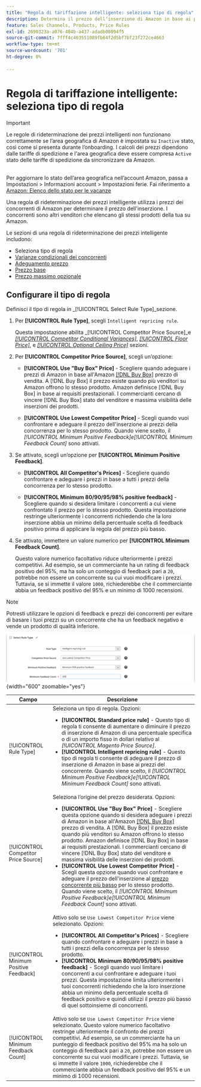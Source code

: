 ```yaml
---
title: "Regola di tariffazione intelligente: seleziona tipo di regola"
description: Determina il prezzo dell’inserzione di Amazon in base ai prezzi della concorrenza creando una regola di rideterminazione intelligente dei prezzi.
feature: Sales Channels, Products, Price Rules
exl-id: 2690323a-a076-484b-a437-adadb08094f5
source-git-commit: 7fff4c463551089fb64f2d5bf7bf23f272ce4663
workflow-type: tm+mt
source-wordcount: '701'
ht-degree: 0%

---
```


# Regola di tariffazione intelligente: seleziona tipo di regola

>[!IMPORTANT]
>
>Le regole di rideterminazione dei prezzi intelligenti non funzionano correttamente se l’area geografica di Amazon è impostata su `Inactive` stato, così come si presenta durante l’onboarding. I calcoli dei prezzi dipendono dalle tariffe di spedizione e l&#39;area geografica deve essere compresa `Active` stato delle tariffe di spedizione da sincronizzare da Amazon.<br><br>
>
>Per aggiornare lo stato dell’area geografica nell’account Amazon, passa a Impostazioni > Informazioni account > Impostazioni ferie. Fai riferimento a [Amazon: Elenco dello stato per le vacanze](https://sellercentral.amazon.com/gp/help/help.html?itemID=200135620/&quot;target=&quot;_blank)

Una regola di rideterminazione dei prezzi intelligente utilizza i prezzi dei concorrenti di Amazon per determinare il prezzo dell&#39;inserzione. I concorrenti sono altri venditori che elencano gli stessi prodotti della tua su Amazon.

Le sezioni di una regola di rideterminazione dei prezzi intelligente includono:

- Seleziona tipo di regola
- [Varianze condizionali dei concorrenti](./competitor-conditional-variances.md)
- [Adeguamento prezzo](./price-adjustment.md)
- [Prezzo base](./floor-price.md)
- [Prezzo massimo opzionale](./optional-ceiling-price.md)

## Configurare il tipo di regola

Definisci il tipo di regola in _[!UICONTROL Select Rule Type]_sezione.

1. Per **[!UICONTROL Rule Type]**, scegli `Intelligent repricing rule`.

   Questa impostazione abilita _[!UICONTROL Competitor Price Source]_e [_[!UICONTROL Competitor Conditional Variances]_](./competitor-conditional-variances.md), [_[!UICONTROL Floor Price]_](./floor-price.md), e [_[!UICONTROL Optional Ceiling Price]_](./optional-ceiling-price.md) sezioni.

1. Per **[!UICONTROL Competitor Price Source]**, scegli un’opzione:

   - **[!UICONTROL Use "Buy Box" Price]** - Scegliere quando adeguare i prezzi di Amazon in base all&#39;Amazon [[!DNL Buy Box]](./buy-box-competitor-pricing.md) prezzo di vendita. A [!DNL Buy Box] il prezzo esiste quando più venditori su Amazon offrono lo stesso prodotto. Amazon definisce [!DNL Buy Box] in base ai requisiti prestazionali. I commercianti cercano di vincere [!DNL Buy Box] stato del venditore e massima visibilità delle inserzioni dei prodotti.

   - **[!UICONTROL Use Lowest Competitor Price]** - Scegli quando vuoi confrontare e adeguare il prezzo dell&#39;inserzione ai prezzi della concorrenza per lo stesso prodotto. Quando viene scelto, il _[!UICONTROL Minimum Positive Feedback]_e_[!UICONTROL Minimum Feedback Count]_ sono attivati.

1. Se attivato, scegli un’opzione per **[!UICONTROL Minimum Positive Feedback]**.

   - **[!UICONTROL All Competitor's Prices]** - Scegliere quando confrontare e adeguare i prezzi in base a tutti i prezzi della concorrenza per lo stesso prodotto.

   - **[!UICONTROL Minimum 80/90/95/98% positive feedback]** - Scegliere quando si desidera limitare i concorrenti a cui viene confrontato il prezzo per lo stesso prodotto. Questa impostazione restringe ulteriormente i concorrenti richiedendo che la loro inserzione abbia un minimo della percentuale scelta di feedback positivo prima di applicare la regola del prezzo più basso.

1. Se attivato, immettere un valore numerico per **[!UICONTROL Minimum Feedback Count]**.

   Questo valore numerico facoltativo riduce ulteriormente i prezzi competitivi. Ad esempio, se un commerciante ha un rating di feedback positivo del 95%, ma ha solo un conteggio di feedback pari a `20`, potrebbe non essere un concorrente su cui vuoi modificare i prezzi. Tuttavia, se si immette il valore `1000`, richiederebbe che il commerciante abbia un feedback positivo del 95% e un minimo di 1000 recensioni.

>[!NOTE]
>
>Potresti utilizzare le opzioni di feedback e prezzi dei concorrenti per evitare di basare i tuoi prezzi su un concorrente che ha un feedback negativo e vende un prodotto di qualità inferiore.

![Regola di rideterminazione prezzi intelligente: seleziona tipo di regola](assets/ob-intelligent-price-rule-type.png){width="600" zoomable="yes"}

| Campo | Descrizione |
|----------------------------------------|-----------------------------------------------------------------------------------------------------------------------------------------------------------------------------------------------------------------------------------------------------------------------------------------------------------------------------------------------------------------------------------------------------------------------------------------------------------------------------------------------------------------------------------------------------------------------------------------------------------------------------------------------------------------------------------------------------------------------------------------------------------------------------------------------------------------------------------------------------------------------------------------|
| [!UICONTROL Rule Type] | Seleziona un tipo di regola. Opzioni:<ul><li>**[!UICONTROL Standard price rule]** - Questo tipo di regola ti consente di aumentare o diminuire il prezzo di inserzione di Amazon di una percentuale specifica o di un importo fisso in dollari relativo al _[!UICONTROL Magento Price Source]_. </li><li>**[!UICONTROL Intelligent repricing rule]** - Questo tipo di regola ti consente di adeguare il prezzo di inserzione di Amazon in base ai prezzi del concorrente. Quando viene scelto, il _[!UICONTROL Minimum Positive Feedback]_e_[!UICONTROL Minimum Feedback Count]_ sono attivati.</li></ul> |
| [!UICONTROL Competitor Price Source] | Seleziona l’origine del prezzo desiderata. Opzioni:<ul><li>**[!UICONTROL Use "Buy Box" Price]** - Scegliere questa opzione quando si desidera adeguare i prezzi di Amazon in base all&#39;Amazon [[!DNL Buy Box]](./buy-box-competitor-pricing.md) prezzo di vendita. A [!DNL Buy Box] il prezzo esiste quando più venditori su Amazon offrono lo stesso prodotto. Amazon definisce [!DNL Buy Box] in base ai requisiti prestazionali. I commercianti cercano di vincere [!DNL Buy Box] stato del venditore e massima visibilità delle inserzioni dei prodotti.</li><li>**[!UICONTROL Use Lowest Competitor Price]** - Scegli questa opzione quando vuoi confrontare e adeguare il prezzo dell&#39;inserzione al [prezzo concorrente più basso](./lowest-competitor-pricing.md) per lo stesso prodotto. Quando viene scelto, il _[!UICONTROL Minimum Positive Feedback]_e_[!UICONTROL Minimum Feedback Count]_ sono attivati.</li></ul> |
| [!UICONTROL Minimum Positive Feedback] | Attivo solo se `Use Lowest Competitor Price` viene selezionato. Opzioni:<ul><li>**[!UICONTROL All Competitor's Prices]** - Scegliere quando confrontare e adeguare i prezzi in base a tutti i prezzi della concorrenza per lo stesso prodotto.</li><li>**[!UICONTROL Minimum 80/90/95/98% positive feedback]** - Scegli quando vuoi limitare i concorrenti a cui confrontare e adeguare i tuoi prezzi. Questa impostazione limita ulteriormente i tuoi concorrenti richiedendo che la loro inserzione abbia un minimo della percentuale scelta di feedback positivo e quindi utilizzi il prezzo più basso di quel sottoinsieme di concorrenti.</li></ul> |
| [!UICONTROL Minimum Feedback Count] | Attivo solo se `Use Lowest Competitor Price` viene selezionato. Questo valore numerico facoltativo restringe ulteriormente il confronto dei prezzi competitivi. Ad esempio, se un commerciante ha un punteggio di feedback positivo del 95% ma ha solo un conteggio di feedback pari a `20`, potrebbe non essere un concorrente su cui vuoi modificare i prezzi. Tuttavia, se si immette il valore `1000`, richiederebbe che il commerciante abbia un feedback positivo del 95% e un minimo di 1000 recensioni. |
